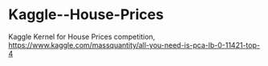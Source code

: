 # Kaggle--House-Prices
Kaggle Kernel for  House Prices competition, https://www.kaggle.com/massquantity/all-you-need-is-pca-lb-0-11421-top-4
